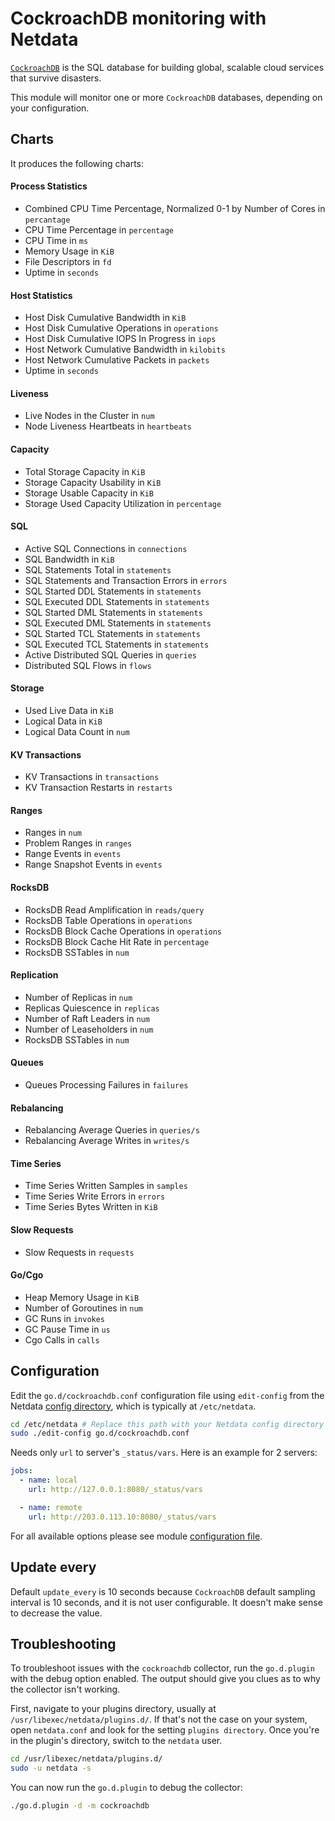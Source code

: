 <!--
title: "CockroachDB monitoring with Netdata"
description: "Monitor the health and performance of CockroachDB databases with zero configuration, per-second metric granularity, and interactive visualizations."
custom_edit_url: https://github.com/netdata/go.d.plugin/edit/master/modules/cockroachdb/README.md
sidebar_label: "CockroachDB"
-->

# CockroachDB monitoring with Netdata

[`CockroachDB`](https://www.cockroachlabs.com/)  is the SQL database for building global, scalable cloud services that
survive disasters.

This module will monitor one or more `CockroachDB` databases, depending on your configuration.

## Charts

It produces the following charts:

#### Process Statistics

- Combined CPU Time Percentage, Normalized 0-1 by Number of Cores in `percantage`
- CPU Time Percentage in `percentage`
- CPU Time in `ms`
- Memory Usage in `KiB`
- File Descriptors in `fd`
- Uptime in `seconds`

#### Host Statistics

- Host Disk Cumulative Bandwidth in `KiB`
- Host Disk Cumulative Operations in `operations`
- Host Disk Cumulative IOPS In Progress in `iops`
- Host Network Cumulative Bandwidth in `kilobits`
- Host Network Cumulative Packets in `packets`
- Uptime in `seconds`

#### Liveness

- Live Nodes in the Cluster in `num`
- Node Liveness Heartbeats in `heartbeats`

#### Capacity

- Total Storage Capacity in `KiB`
- Storage Capacity Usability in `KiB`
- Storage Usable Capacity in `KiB`
- Storage Used Capacity Utilization in `percentage`

#### SQL

- Active SQL Connections in `connections`
- SQL Bandwidth in `KiB`
- SQL Statements Total in `statements`
- SQL Statements and Transaction Errors in `errors`
- SQL Started DDL Statements in `statements`
- SQL Executed DDL Statements in `statements`
- SQL Started DML Statements in `statements`
- SQL Executed DML Statements in `statements`
- SQL Started TCL Statements in `statements`
- SQL Executed TCL Statements in `statements`
- Active Distributed SQL Queries in `queries`
- Distributed SQL Flows in `flows`

#### Storage

- Used Live Data in `KiB`
- Logical Data in `KiB`
- Logical Data Count in `num`

#### KV Transactions

- KV Transactions in `transactions`
- KV Transaction Restarts in `restarts`

#### Ranges

- Ranges in `num`
- Problem Ranges in `ranges`
- Range Events in `events`
- Range Snapshot Events in `events`

#### RocksDB

- RocksDB Read Amplification in `reads/query`
- RocksDB Table Operations in `operations`
- RocksDB Block Cache Operations in `operations`
- RocksDB Block Cache Hit Rate in `percentage`
- RocksDB SSTables in `num`

#### Replication

- Number of Replicas in `num`
- Replicas Quiescence in `replicas`
- Number of Raft Leaders in `num`
- Number of Leaseholders in `num`
- RocksDB SSTables in `num`

#### Queues

- Queues Processing Failures in `failures`

#### Rebalancing

- Rebalancing Average Queries in `queries/s`
- Rebalancing Average Writes in `writes/s`

#### Time Series

- Time Series Written Samples in `samples`
- Time Series Write Errors in `errors`
- Time Series Bytes Written in `KiB`

#### Slow Requests

- Slow Requests in `requests`

#### Go/Cgo

- Heap Memory Usage in `KiB`
- Number of Goroutines in `num`
- GC Runs in `invokes`
- GC Pause Time in `us`
- Cgo Calls in `calls`

## Configuration

Edit the `go.d/cockroachdb.conf` configuration file using `edit-config` from the
Netdata [config directory](https://learn.netdata.cloud/docs/configure/nodes), which is typically at `/etc/netdata`.

```bash
cd /etc/netdata # Replace this path with your Netdata config directory
sudo ./edit-config go.d/cockroachdb.conf
```

Needs only `url` to server's `_status/vars`. Here is an example for 2 servers:

```yaml
jobs:
  - name: local
    url: http://127.0.0.1:8080/_status/vars

  - name: remote
    url: http://203.0.113.10:8080/_status/vars
```

For all available options please see
module [configuration file](https://github.com/netdata/go.d.plugin/blob/master/config/go.d/cockroachdb.conf).

## Update every

Default `update_every` is 10 seconds because `CockroachDB` default sampling interval is 10 seconds, and it is not user
configurable. It doesn't make sense to decrease the value.

## Troubleshooting

To troubleshoot issues with the `cockroachdb` collector, run the `go.d.plugin` with the debug option enabled. The output
should give you clues as to why the collector isn't working.

First, navigate to your plugins directory, usually at `/usr/libexec/netdata/plugins.d/`. If that's not the case on your
system, open `netdata.conf` and look for the setting `plugins directory`. Once you're in the plugin's directory, switch
to the `netdata` user.

```bash
cd /usr/libexec/netdata/plugins.d/
sudo -u netdata -s
```

You can now run the `go.d.plugin` to debug the collector:

```bash
./go.d.plugin -d -m cockroachdb
```
